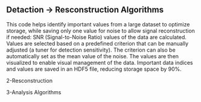 ## Detaction -> Resconstruction Algorithms

This code helps identify important values from a large dataset to optimize storage, while saving only one value for noise to allow signal reconstruction if needed:
SNR (Signal-to-Noise Ratio) values of the data are calculated.
Values are selected based on a predefined criterion that can be manually adjusted (a tuner for detection sensitivity).
The criterion can also be automatically set as the mean value of the noise.
The values are then visualized to enable visual management of the data.
Important data indices and values are saved in an HDF5 file, reducing storage space by 90%.

2-Resconstruction

3-Analysis Algorithms
